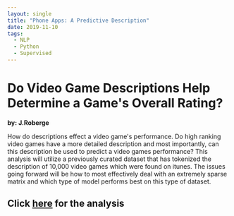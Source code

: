 ```yaml
---
layout: single
title: "Phone Apps: A Predictive Description"
date: 2019-11-10
tags:
  - NLP
  - Python
  - Supervised
---
```

# Do Video Game Descriptions Help Determine a Game's Overall Rating?
**by: J.Roberge**

How do descriptions effect a video game's performance. Do high ranking video games have a more detailed description and 
most importantly, can this description be used to predict a video games performance? This analysis will utilize a previously 
curated dataset that has tokenized the description of 10,000 video games which were found on itunes. The issues going forward 
will be how to most effectively deal with an extremely sparse matrix and which type of model performs best on this type of dataset.

<h2> <strong>Click  <a href="https://jwr1015.github.io/links/joshua_roberge_quiz_2.html">here</a> for the analysis </strong></h2>





